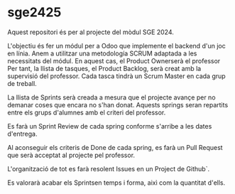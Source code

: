 # sge2425

Aquest repositori és per al projecte del mòdul SGE 2024.

L'objectiu és fer un módul per a Odoo que implemente el backend d'un joc en línia. Anem a utilitzar una metodología SCRUM adaptada a les necessitats del módul. En aquest cas, el Product Ownerserà el professor Per tant, la llista de tasques, el Product Backlog, serà creat amb la supervisió del professor. Cada tasca tindrà un Scrum Master en cada grup de treball.

La llista de Sprints serà creada a mesura que el projecte avançe per no demanar coses que encara no s'han donat. Aquests springs seran repartits entre els grups d'alumnes amb el criteri del professor.

Es farà un Sprint Review de cada spring conforme s'arribe a les dates d'entrega.

Al aconseguir els criteris de Done de cada spring, es farà un Pull Request que serà acceptat al projecte pel professor.

L'organització de tot es farà resolent Issues en un Project de Github`.

Es valorarà acabar els Sprintsen temps i forma, aixì com la quantitat d'ells.
